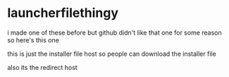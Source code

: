 # launcherfilethingy
i made one of these before but github didn't like that one for some reason so here's this one


this is just the installer file host so people can download the installer file

also its the redirect host
